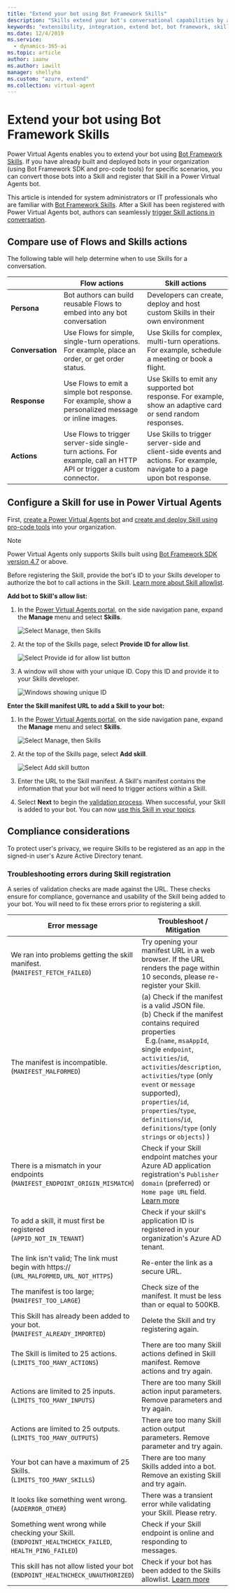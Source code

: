 ```yaml
---
title: "Extend your bot using Bot Framework Skills"
description: "Skills extend your bot's conversational capabilities by automating a series of actions within a topic. Skills enable the bot to book an appointment, send a confirmation email, manage tasks, and more."
keywords: "extensibility, integration, extend bot, bot framework, skills, custom capabilities"
ms.date: 12/4/2019
ms.service:
  - dynamics-365-ai
ms.topic: article
author: iaanw
ms.author: iawilt
manager: shellyha
ms.custom: "azure, extend"
ms.collection: virtual-agent
---
```


# Extend your bot using Bot Framework Skills

Power Virtual Agents enables you to extend your bot using [Bot Framework Skills](/azure/bot-service/skills-conceptual?view=azure-bot-service-4.0). If you have already built and deployed bots in your organization (using Bot Framework SDK and pro-code tools) for specific scenarios, you can convert those bots into a Skill and register that Skill in a Power Virtual Agents bot.

This article is intended for system administrators or IT professionals who are familiar with [Bot Framework Skills](/azure/bot-service/skills-conceptual?view=azure-bot-service-4.0). After a Skill has been registered with Power Virtual Agents bot, authors can seamlessly [trigger Skill actions in conversation](advanced-use-skills.md).

## Compare use of Flows and Skills actions
The following table will help determine when to use Skills for a conversation.

|    | **Flow actions** | **Skill actions** |
| -- | -- | -- |
| **Persona** | Bot authors can build reusable Flows to embed into any bot conversation | Developers can create, deploy and host custom Skills in their own environment |
| **Conversation** | Use Flows for simple, single-turn operations. For example, place an order, or get order status. | Use Skills for complex, multi-turn operations. For example, schedule a meeting or book a flight. |
| **Response** | Use Flows to emit a simple bot response. For example, show a personalized message or inline images. | Use Skills to emit any supported bot response. For example, show an adaptive card or send random responses. |
| **Actions** | Use Flows to trigger server-side single-turn actions. For example, call an HTTP API or trigger a custom connector. | Use Skills to trigger server-side and client-side events and actions. For example, navigate to a page upon bot response. |


## Configure a Skill for use in Power Virtual Agents
First, [create a Power Virtual Agents bot](authoring-first-bot.md) and [create and deploy Skill using pro-code tools](https://go.microsoft.com/fwlink/?linkid=2110533) into your organization.

>[!NOTE]
>Power Virtual Agents only supports Skills built using [Bot Framework SDK version 4.7](/azure/bot-service/skills-conceptual?view=azure-bot-service-4.0) or above.

Before registering the Skill, provide the bot's ID to your Skills developer to authorize the bot to call actions in the Skill. [Learn more about Skill allowlist](https://go.microsoft.com/fwlink/?linkid=2123148).

**Add bot to Skill's allow list:**

1. In the [Power Virtual Agents portal](https://powerva.microsoft.com), on the side navigation pane, expand the **Manage** menu and select **Skills**.

   ![Select Manage, then Skills](media/skills-menu.png)

1. At the top of the Skills page, select **Provide ID for allow list**.
 
   ![Select Provide id for allow list button](media/skills-provide-id.png)

1. A window will show with your unique ID. Copy this ID and provide it to your Skills developer.

   ![Windows showing unique ID](media/skills-provide-id-modal.png)


**Enter the Skill manifest URL to add a Skill to your bot:**

1. In the [Power Virtual Agents portal](https://powerva.microsoft.com), on the side navigation pane, expand the **Manage** menu and select **Skills**.

   ![Select Manage, then Skills](media/skills-menu.png)

1. At the top of the Skills page, select **Add skill**.
 
   ![Select Add skill button](media/skills-provide-id.png)

1. Enter the URL to the Skill manifest. A Skill's manifest contains the information that your bot will need to trigger actions within a Skill.

1. Select **Next** to begin the [validation process](#validation-performed-during-registering-a-skill). When successful, your Skill is added to your bot. You can now [use this Skill in your topics](advanced-use-skills.md). 

## Compliance considerations
To protect user's privacy, we require Skills to be registered as an app in the signed-in user's Azure Active Directory tenant.

### Troubleshooting errors during Skill registration

A series of validation checks are made against the URL. These checks ensure for compliance, governance and usability of the Skill being added to your bot. You will need to fix these errors prior to registering a skill.

Error message | Troubleshoot / Mitigation
---|---
We ran into problems getting the skill manifest.<br/>(`MANIFEST_FETCH_FAILED`)| Try opening your manifest URL in a web browser. If the URL renders the page within 10 seconds, please re-register your Skill.
The manifest is incompatible. <br/>(`MANIFEST_MALFORMED`) | (a) Check if the manifest is a valid JSON file.<br/>(b) Check if the manifest contains required properties <br/>&nbsp;&nbsp;E.g.(`name`, `msaAppId`, single `endpoint`, `activities`/`id`, `activities`/`description`, `activities`/`type` (only `event` or `message` supported), `properties`/`id`, `properties`/`type`, `definitions`/`id`, `definitions`/`type` (only `strings` or `objects`) )
There is a mismatch in your endpoints <br/>(`MANIFEST_ENDPOINT_ORIGIN_MISMATCH`) | Check if your Skill endpoint matches your Azure AD application registration's `Publisher domain` (preferred) or `Home page URL` field. [Learn more](https://go.microsoft.com/fwlink/?linkid=2123145)
To add a skill, it must first be registered <br/>(`APPID_NOT_IN_TENANT`) | Check if your skill's application ID is registered in your organization's Azure AD tenant. |
The link isn't valid; The link must begin with https:// <br/>(`URL_MALFORMED`, `URL_NOT_HTTPS`) | Re-enter the link as a secure URL. |
The manifest is too large; <br/>(`MANIFEST_TOO_LARGE`)| Check size of the manifest. It must be less than or equal to 500KB. |
This Skill has already been added to your bot. <br/>(`MANIFEST_ALREADY_IMPORTED`)| Delete the Skill and try registering again. |
The Skill is limited to 25 actions. <br/>(`LIMITS_TOO_MANY_ACTIONS`)|There are too many Skill actions defined in Skill manifest. Remove actions and try again. |
Actions are limited to 25 inputs. <br/>(`LIMITS_TOO_MANY_INPUTS`)|There are too many Skill action input parameters. Remove parameters and try again. |
Actions are limited to 25 outputs. <br/>(`LIMITS_TOO_MANY_OUTPUTS`)|There are too many Skill action output parameters. Remove parameter and try again. |
Your bot can have a maximum of 25 Skills. <br/>(`LIMITS_TOO_MANY_SKILLS`)| There are too many Skills added into a bot. Remove an existing Skill and try again. |
It looks like something went wrong.<br/>(`AADERROR_OTHER`)|There was a transient error while validating your Skill. Please retry.|
Something went wrong while checking your Skill. <br/>(`ENDPOINT_HEALTHCHECK_FAILED`, `HEALTH_PING_FAILED`) | Check if your Skill endpoint is online and responding to messages.|
This skill has not allow listed your bot <br/>(`ENDPOINT_HEALTHCHECK_UNAUTHORIZED`) | Check if your bot has been added to the Skills allowlist. [Learn more](https://go.microsoft.com/fwlink/?linkid=2123431) |

